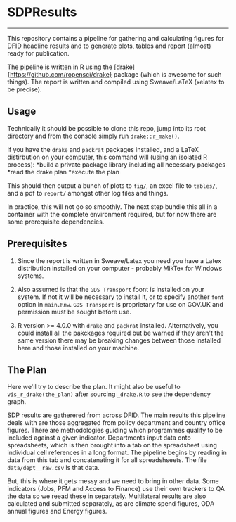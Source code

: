 # SDPResults
***

This repository contains a pipeline for gathering and calculating figures for DFID headline results and to generate plots, tables and report (almost) ready for publication.  

The pipeline is written in R using the [drake]{https://github.com/ropensci/drake} package (which is awesome for such things). The report is written and compiled using Sweave/LaTeX (xelatex to be precise). 

## Usage
Technically it should be possible to clone this repo, jump into its root directory and from the console simply run `drake::r_make()`.

If you have the `drake` and `packrat` packages installed, and a LaTeX distirbution on your computer, this command will (using an isolated R process):
*build a private package library including all necessary packages 
*read the drake plan
*execute the plan

This should then output a bunch of plots to  `fig/`,  an excel file to `tables/`, and a pdf to `report/` amongst other log  files and things.

In practice, this will not go so smoothly. The next step bundle this all in a container with the complete environment required, but for now there are some prerequisite dependencies.

## Prerequisites

1. Since the report is written in Sweave/Latex you need you have a Latex distribution installed on your computer - probably MikTex for Windows systems.   

2. Also assumed is that the `GDS Transport` foont is installed on your system. If not it will be necessary to install it, or to specify another `font` option in `main.Rnw`. `GDS Transport` is proprietary for use on GOV.UK and permission must be sought before use. 

3. R version >= 4.0.0 with `drake` and `packrat` installed. Alternatively, you could install all the pakckages required but be warned if they aren't the same version there may be breaking changes between those installed here and those installed on your machine. 

## The Plan

Here we'll try to describe the plan. It might also be useful to `vis_r_drake(the_plan)` after sourcing `_drake.R` to see the dependency graph.   

SDP results are gatherered from across DFID. The main results this pipeline deals with are those aggregated from policy department and country office figures. There are methodologies guiding which programmes qualify to be included against a given indicator. Departments input data onto spreadsheets, which is then brought into a tab on the spreadsheet using individual cell references in a long format. The pipeline begins by reading in data from this tab and concatenating it for all spreadshseets. The file `data/dept__raw.csv` is that data.    

But, this is where it gets messy and we need to bring in other data. Some indicators (Jobs, PFM and Access to Finance) use their own trackers to QA the data so we reead these in separately. Multilateral results are also calculated and submitted separately, as are climate spend  figures, ODA annual figures and Energy figures.  